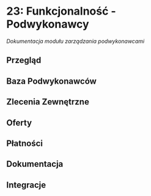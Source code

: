 # 23: Funkcjonalność - Podwykonawcy

*Dokumentacja modułu zarządzania podwykonawcami*

## Przegląd

## Baza Podwykonawców

## Zlecenia Zewnętrzne

## Oferty

## Płatności

## Dokumentacja

## Integracje
